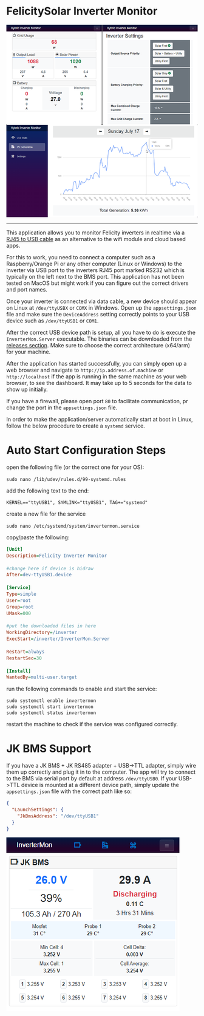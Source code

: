 # FelicitySolar Inverter Monitor

<img src="screenshot.png"/>

---

This application allows you to monitor Felicity inverters in realtime via a [RJ45 to USB cable](https://www.aliexpress.com/item/1005007504153777.html) as an alternative to the wifi module and cloud based apps.

For this to work, you need to connect a computer such as a Raspberry/Orange Pi or any other computer (Linux or Windows) to the inverter via USB port to the inverters RJ45 port marked RS232 which is typically on the left next to the BMS port. This application has not been tested on MacOS but might work if you can figure out the correct drivers and port names.

Once your inverter is connected via data cable, a new device should appear on Linux at `/dev/ttyUSBX` or `COMX` in Windows. Open up the `appsettings.json` file and make sure the `DeviceAddress` setting correctly points to your USB device such as `/dev/ttyUSB1` or `COM1`.

After the correct USB device path is setup, all you have to do is execute the `InverterMon.Server` executable. The binaries can be downloaded from the [releases section](https://github.com/dj-nitehawk/Felicity-Inverter-Monitor/releases). Make sure to choose the correct architecture (x64/arm) for your machine.

After the application has started successfully, you can simply open up a web browser and navigate to `http://ip.address.of.machine` or `http://localhost` if the app is running in the same machine as your web browser, to see the dashboard. It may take up to 5 seconds for the data to show up initially.

If you have a firewall, please open port `80` to facilitate communication, pr change the port in the `appsettings.json` file.

In order to make the application/server automatically start at boot in Linux, follow the below procedure to create a `systemd` service.

# Auto Start Configuration Steps

open the following file (or the correct one for your OS):

`sudo nano /lib/udev/rules.d/99-systemd.rules`

add the following text to the end:
```
KERNEL=="ttyUSB1", SYMLINK="ttyUSB1", TAG+="systemd"
```

create a new file for the service

`sudo nano /etc/systemd/system/invertermon.service`

copy/paste the following:
```ini
[Unit]
Description=Felicity Inverter Monitor

#change here if device is hidraw
After=dev-ttyUSB1.device

[Service]
Type=simple
User=root
Group=root
UMask=000

#put the downloaded files in here
WorkingDirectory=/inverter
ExecStart=/inverter/InverterMon.Server

Restart=always
RestartSec=30

[Install]
WantedBy=multi-user.target
```
run the following commands to enable and start the service:
```
sudo systemctl enable invertermon
sudo systemctl start invertermon
sudo systemctl status invertermon
```
restart the machine to check if the service was configured correctly.

# JK BMS Support
If you have a JK BMS + JK RS485 adapter + USB->TTL adapter, simply wire them up correctly and plug it in to the computer. 
The app will try to connect to the BMS via serial port by default at address `/dev/ttyUSB0`. 
If your USB->TTL device is mounted at a different device path, simply update the `appsettings.json` file with the correct path like so:
```json
{
  "LaunchSettings": {
    "JkBmsAddress": "/dev/ttyUSB1"
  }
}
```
<img src="jk-screenshot.png"/>
